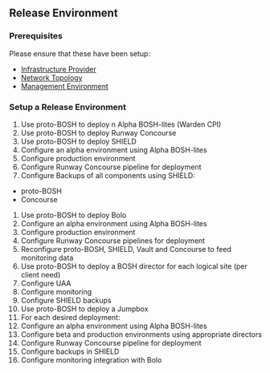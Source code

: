 ## Release Environment

### Prerequisites

Please ensure that these have been setup:

  * [Infrastructure Provider](infrastructure.md)
  * [Network Topology](network.md)
  * [Management Environment](management_environment.md)

### Setup a Release Environment

1. Use proto-BOSH to deploy n Alpha BOSH-lites (Warden CPI)
1. Use proto-BOSH to deploy Runway Concourse
1. Use proto-BOSH to deploy SHIELD
1. Configure an alpha environment using Alpha BOSH-lites
1. Configure production environment
1. Configure Runway Concourse pipeline for deployment
1. Configure Backups of all components using SHIELD:
  * proto-BOSH
  * Concourse
1. Use proto-BOSH to deploy Bolo
1. Configure an alpha environment using Alpha BOSH-lites
1. Configure production environment
1. Configure Runway Concourse pipelines for deployment
1. Reconfigure proto-BOSH, SHIELD, Vault and Concourse to feed monitoring data
1. Use proto-BOSH to deploy a BOSH director for each logical site (per client need)
1. Configure UAA
1. Configure monitoring
1. Configure SHIELD backups
1. Use proto-BOSH to deploy a Jumpbox
1. For each desired deployment:
1. Configure an alpha environment using Alpha BOSH-lites
1. Configure beta and production environments using appropriate directors
1. Configure Runway Concourse pipeline for deployment
1. Configure backups in SHIELD
1. Configure monitoring integration with Bolo
